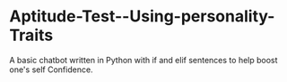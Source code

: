 # Aptitude-Test--Using-personality-Traits
A basic chatbot written in Python with if and elif sentences to help boost one's self Confidence. 
